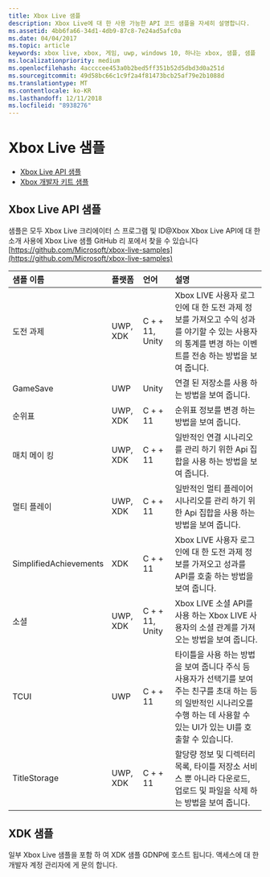 ```yaml
---
title: Xbox Live 샘플
description: Xbox Live에 대 한 사용 가능한 API 코드 샘플을 자세히 설명합니다.
ms.assetid: 4bb6fa66-34d1-4db9-87c8-7e24ad5afc0a
ms.date: 04/04/2017
ms.topic: article
keywords: xbox live, xbox, 게임, uwp, windows 10, 하나는 xbox, 샘플, 샘플
ms.localizationpriority: medium
ms.openlocfilehash: 4accccee453a0b2bed5ff351b52d5dbd3d0a251d
ms.sourcegitcommit: 49d58bc66c1c9f2a4f81473bcb25af79e2b1088d
ms.translationtype: MT
ms.contentlocale: ko-KR
ms.lasthandoff: 12/11/2018
ms.locfileid: "8938276"
---
```

# <a name="xbox-live-samples"></a>Xbox Live 샘플

* [Xbox Live API 샘플](#xbox-live-api-samples)
* [Xbox 개발자 키트 샘플](#xdk-samples)

## <a name="xbox-live-api-samples"></a>Xbox Live API 샘플
샘플은 모두 Xbox Live 크리에이터 스 프로그램 및 ID@Xbox Xbox Live API에 대 한 소개 사용에 Xbox Live 샘플 GitHub 리 포에서 찾을 수 있습니다[https://github.com/Microsoft/xbox-live-samples](https://github.com/Microsoft/xbox-live-samples)

| 샘플 이름             | 플랫폼 | 언어                     | 설명                                                                                                                                                                                                           |
|:------------------------|:----------|:------------------------------|:----------------------------------------------------------------------------------------------------------------------------------------------------------------------------------------------------------------------|
| 도전 과제            | UWP, XDK | C + + 11, Unity                   | Xbox LIVE 사용자 로그인에 대 한 도전 과제 정보를 가져오고 수익 성과를 야기할 수 있는 사용자의 통계를 변경 하는 이벤트를 전송 하는 방법을 보여 줍니다. |
| GameSave                | UWP      | Unity                          | 연결 된 저장소를 사용 하는 방법을 보여 줍니다. |
| 순위표            | UWP, XDK | C + + 11                          | 순위표 정보를 변경 하는 방법을 보여 줍니다. |
| 매치 메이 킹             | UWP, XDK | C + + 11                          | 일반적인 연결 시나리오를 관리 하기 위한 Api 집합을 사용 하는 방법을 보여 줍니다. |
| 멀티 플레이             | UWP, XDK | C + + 11                          | 일반적인 멀티 플레이어 시나리오를 관리 하기 위한 Api 집합을 사용 하는 방법을 보여 줍니다. |
| SimplifiedAchievements  | XDK      | C + + 11                          | Xbox LIVE 사용자 로그인에 대 한 도전 과제 정보를 가져오고 성과를 API를 호출 하는 방법을 보여 줍니다. |
| 소셜                  | UWP, XDK | C + + 11, Unity                   | Xbox LIVE 소셜 API를 사용 하는 Xbox LIVE 사용자의 소셜 관계를 가져오는 방법을 보여 줍니다. |
| TCUI                    | UWP      | C + + 11                          | 타이틀을 사용 하는 방법을 보여 줍니다 주식 등 사용자가 선택기를 보여 주는 친구를 초대 하는 등의 일반적인 시나리오를 수행 하는 데 사용할 수 있는 UI가 있는 UI를 호출할 수 있습니다. |
| TitleStorage            | UWP, XDK | C + + 11                          | 할당량 정보 및 디렉터리 목록, 타이틀 저장소 서비스 뿐 아니라 다운로드, 업로드 및 파일을 삭제 하는 방법을 보여 줍니다. |

## <a name="xdk-samples"></a>XDK 샘플
일부 Xbox Live 샘플을 포함 하 여 XDK 샘플 GDNP에 호스트 됩니다. 액세스에 대 한 개발자 계정 관리자에 게 문의 합니다.
